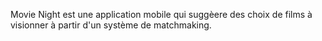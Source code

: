 Movie Night est une application mobile qui suggèere des choix de films à visionner à partir d'un système de matchmaking.
